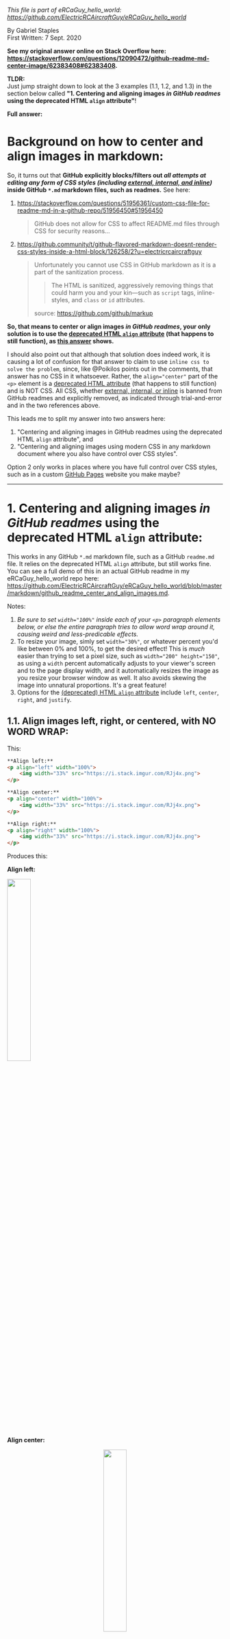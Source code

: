 <!-- language-all: lang-html -->

_This file is part of eRCaGuy_hello_world: https://github.com/ElectricRCAircraftGuy/eRCaGuy_hello_world_

By Gabriel Staples  
First Written: 7 Sept. 2020

**See my original answer online on Stack Overflow here: https://stackoverflow.com/questions/12090472/github-readme-md-center-image/62383408#62383408.**


**TLDR:**  
Just jump straight down to look at the 3 examples (1.1, 1.2, and 1.3) in the section below called **"1. Centering and aligning images _in GitHub readmes_ using the deprecated HTML `align` attribute"**!

**Full answer:** 


# Background on how to center and align images in markdown:

So, it turns out that **GitHub explicitly blocks/filters out _all attempts at editing any form of CSS styles (including [external, internal, and inline](https://www.w3schools.com/css/css_howto.asp))_ inside GitHub `*.md` markdown files, such as readmes.** See here: 

1. https://stackoverflow.com/questions/51956361/custom-css-file-for-readme-md-in-a-github-repo/51956450#51956450

    > GitHub does not allow for CSS to affect README.md files through CSS for security reasons...

1. https://github.community/t/github-flavored-markdown-doesnt-render-css-styles-inside-a-html-block/126258/2?u=electricrcaircraftguy

    > Unfortunately you cannot use CSS in GitHub markdown as it is a part of the sanitization process.
    > 
    > > The HTML is sanitized, aggressively removing things that could harm you and your kin—such as `script` tags, inline-styles, and `class` or `id` attributes.
    > 
    > source: https://github.com/github/markup

**So, that means to center or align images _in GitHub readmes_, your only solution is to use the [deprecated HTML `align` attribute](https://www.w3.org/TR/html4/present/graphics.html#h-15.1.2) (that happens to still function), as [this answer](https://stackoverflow.com/a/12118349/4561887) shows.** 

I should also point out that although that solution does indeed work, it is causing a lot of confusion for that answer to claim to use `inline css to solve the problem`, since, like @Poikilos points out in the comments, that answer has no CSS in it whatsoever. Rather, the `align="center"` part of the `<p>` element is a [deprecated HTML attribute](https://www.w3.org/TR/html4/present/graphics.html#h-15.1.2) (that happens to still function) and is NOT CSS. All CSS, whether [external, internal, or inline](https://www.w3schools.com/css/css_howto.asp) is banned from GitHub readmes and explicitly removed, as indicated through trial-and-error and in the two references above.

This leads me to split my answer into two answers here: 

1. "Centering and aligning images in GitHub readmes using the deprecated HTML `align` attribute", and
1. "Centering and aligning images using modern CSS in any markdown document where you also have control over CSS styles".

Option 2 only works in places where you have full control over CSS styles, such as in a custom [GitHub Pages](https://pages.github.com/) website you make maybe?

----


# 1. Centering and aligning images _in GitHub readmes_ using the deprecated HTML `align` attribute:

This works in any GitHub `*.md` markdown file, such as a GitHub `readme.md` file. It relies on the deprecated HTML `align` attribute, but still works fine. You can see a full demo of this in an actual GitHub readme in my eRCaGuy_hello_world repo here: https://github.com/ElectricRCAircraftGuy/eRCaGuy_hello_world/blob/master/markdown/github_readme_center_and_align_images.md.

Notes:

1. _Be sure to set `width="100%"` inside each of your `<p>` paragraph elements below, or else the entire paragraph tries to allow word wrap around it, causing weird and less-predicable effects._
1. To resize your image, simly set `width="30%"`, or whatever percent you'd like between 0% and 100%, to get the desired effect! This is _much_ easier than trying to set a pixel size, such as `width="200" height="150"`, as using a `width` percent automatically adjusts to your viewer's screen and to the page display width, and it automatically resizes the image as you resize your browser window as well. It also avoids skewing the image into unnatural proportions. It's a great feature!
1. Options for the [(deprecated) HTML `align` attribute](https://www.w3.org/TR/html4/present/graphics.html#h-15.1.2) include `left`, `center`, `right`, and `justify`.


## 1.1. Align images left, right, or centered, with NO WORD WRAP:

This:

```html
**Align left:**
<p align="left" width="100%">
    <img width="33%" src="https://i.stack.imgur.com/RJj4x.png"> 
</p>

**Align center:**
<p align="center" width="100%">
    <img width="33%" src="https://i.stack.imgur.com/RJj4x.png"> 
</p>

**Align right:**
<p align="right" width="100%">
    <img width="33%" src="https://i.stack.imgur.com/RJj4x.png"> 
</p>
```

Produces this:

**Align left:**
<p align="left" width="100%">
    <img width="33%" src="https://i.stack.imgur.com/RJj4x.png"> 
</p>

**Align center:**
<p align="center" width="100%">
    <img width="33%" src="https://i.stack.imgur.com/RJj4x.png"> 
</p>

**Align right:**
<p align="right" width="100%">
    <img width="33%" src="https://i.stack.imgur.com/RJj4x.png"> 
</p>

If you'd like to set the text itself to left, center, or right, you can include the text inside the `<p>` element as well, as regular HTML, like this:

```html
<p align="right" width="100%">
    This text is also aligned to the right.<br>
    <img width="33%" src="https://i.stack.imgur.com/RJj4x.png"> 
</p>
```

To produce this:

<p align="right" width="100%">
    This text is also aligned to the right.<br>
    <img width="33%" src="https://i.stack.imgur.com/RJj4x.png"> 
</p>


## 1.2. Align images left, right, or centered, WITH word wrap:

This:

```html
**Align left (works fine):**

<img align="left" width="33%" src="https://i.stack.imgur.com/RJj4x.png"> 

[Arduino](https://en.wikipedia.org/wiki/Arduino) (/ɑːrˈdwiːnoʊ/) is an open-source hardware and software company, project and user community that designs and manufactures single-board microcontrollers and microcontroller kits for building digital devices. Its hardware products are licensed under a CC-BY-SA license, while software is licensed under the GNU Lesser General Public License (LGPL) or the GNU General Public License (GPL),[1] permitting the manufacture of Arduino boards and software distribution by anyone. Arduino boards are available commercially from the official website or through authorized distributors. Arduino board designs use a variety of microprocessors and controllers. The boards are equipped with sets of digital and analog input/output (I/O) pins that may be interfaced to various expansion boards ('shields') or breadboards (for prototyping) and other circuits.


**Align center (doesn't really work):**

<img align="center" width="33%" src="https://i.stack.imgur.com/RJj4x.png"> 

[Arduino](https://en.wikipedia.org/wiki/Arduino) (/ɑːrˈdwiːnoʊ/) is an open-source hardware and software company, project and user community that designs and manufactures single-board microcontrollers and microcontroller kits for building digital devices. Its hardware products are licensed under a CC-BY-SA license, while software is licensed under the GNU Lesser General Public License (LGPL) or the GNU General Public License (GPL),[1] permitting the manufacture of Arduino boards and software distribution by anyone. Arduino boards are available commercially from the official website or through authorized distributors. Arduino board designs use a variety of microprocessors and controllers. The boards are equipped with sets of digital and analog input/output (I/O) pins that may be interfaced to various expansion boards ('shields') or breadboards (for prototyping) and other circuits.


**Align right (works fine):**

<img align="right" width="33%" src="https://i.stack.imgur.com/RJj4x.png"> 

[Arduino](https://en.wikipedia.org/wiki/Arduino) (/ɑːrˈdwiːnoʊ/) is an open-source hardware and software company, project and user community that designs and manufactures single-board microcontrollers and microcontroller kits for building digital devices. Its hardware products are licensed under a CC-BY-SA license, while software is licensed under the GNU Lesser General Public License (LGPL) or the GNU General Public License (GPL),[1] permitting the manufacture of Arduino boards and software distribution by anyone. Arduino boards are available commercially from the official website or through authorized distributors. Arduino board designs use a variety of microprocessors and controllers. The boards are equipped with sets of digital and analog input/output (I/O) pins that may be interfaced to various expansion boards ('shields') or breadboards (for prototyping) and other circuits.
```

Produces this:

**Align left (works fine):**

<img align="left" width="33%" src="https://i.stack.imgur.com/RJj4x.png"> 

[Arduino](https://en.wikipedia.org/wiki/Arduino) (/ɑːrˈdwiːnoʊ/) is an open-source hardware and software company, project and user community that designs and manufactures single-board microcontrollers and microcontroller kits for building digital devices. Its hardware products are licensed under a CC-BY-SA license, while software is licensed under the GNU Lesser General Public License (LGPL) or the GNU General Public License (GPL),[1] permitting the manufacture of Arduino boards and software distribution by anyone. Arduino boards are available commercially from the official website or through authorized distributors. Arduino board designs use a variety of microprocessors and controllers. The boards are equipped with sets of digital and analog input/output (I/O) pins that may be interfaced to various expansion boards ('shields') or breadboards (for prototyping) and other circuits.


**Align center (doesn't really work):**

<img align="center" width="33%" src="https://i.stack.imgur.com/RJj4x.png"> 

[Arduino](https://en.wikipedia.org/wiki/Arduino) (/ɑːrˈdwiːnoʊ/) is an open-source hardware and software company, project and user community that designs and manufactures single-board microcontrollers and microcontroller kits for building digital devices. Its hardware products are licensed under a CC-BY-SA license, while software is licensed under the GNU Lesser General Public License (LGPL) or the GNU General Public License (GPL),[1] permitting the manufacture of Arduino boards and software distribution by anyone. Arduino boards are available commercially from the official website or through authorized distributors. Arduino board designs use a variety of microprocessors and controllers. The boards are equipped with sets of digital and analog input/output (I/O) pins that may be interfaced to various expansion boards ('shields') or breadboards (for prototyping) and other circuits.


**Align right (works fine):**

<img align="right" width="33%" src="https://i.stack.imgur.com/RJj4x.png"> 

[Arduino](https://en.wikipedia.org/wiki/Arduino) (/ɑːrˈdwiːnoʊ/) is an open-source hardware and software company, project and user community that designs and manufactures single-board microcontrollers and microcontroller kits for building digital devices. Its hardware products are licensed under a CC-BY-SA license, while software is licensed under the GNU Lesser General Public License (LGPL) or the GNU General Public License (GPL),[1] permitting the manufacture of Arduino boards and software distribution by anyone. Arduino boards are available commercially from the official website or through authorized distributors. Arduino board designs use a variety of microprocessors and controllers. The boards are equipped with sets of digital and analog input/output (I/O) pins that may be interfaced to various expansion boards ('shields') or breadboards (for prototyping) and other circuits.


## 1.3. Align images side-by-side:

_Reminder: MAKE SURE TO GIVE THE entire `<p>` paragraph element the full 100% column width (`width="100%"`, as shown below) or else text gets word-wrapped around it, botching your vertical alignment and vertical spacing/formatting you may be trying to maintain!_


This:

```html
33% width each (a little too wide to fit all 3 images side-by-side):
<p align="center" width="100%">
    <img width="33%" src="https://i.stack.imgur.com/RJj4x.png"> 
    <img width="33%" src="https://i.stack.imgur.com/RJj4x.png"> 
    <img width="33%" src="https://i.stack.imgur.com/RJj4x.png"> 
</p>

32% width each (perfect size to just barely fit all 3 images side-by-side):
<p align="center" width="100%">
    <img width="32%" src="https://i.stack.imgur.com/RJj4x.png"> 
    <img width="32%" src="https://i.stack.imgur.com/RJj4x.png"> 
    <img width="32%" src="https://i.stack.imgur.com/RJj4x.png"> 
</p>

31% width each:
<p align="center" width="100%">
    <img width="31%" src="https://i.stack.imgur.com/RJj4x.png"> 
    <img width="31%" src="https://i.stack.imgur.com/RJj4x.png"> 
    <img width="31%" src="https://i.stack.imgur.com/RJj4x.png"> 
</p>

30% width each:
<p align="center" width="100%">
    <img width="30%" src="https://i.stack.imgur.com/RJj4x.png"> 
    <img width="30%" src="https://i.stack.imgur.com/RJj4x.png"> 
    <img width="30%" src="https://i.stack.imgur.com/RJj4x.png"> 
</p>
```

Produces this:

33% width each (a little too wide to fit all 3 images side-by-side):
<p align="center" width="100%">
    <img width="33%" src="https://i.stack.imgur.com/RJj4x.png"> 
    <img width="33%" src="https://i.stack.imgur.com/RJj4x.png"> 
    <img width="33%" src="https://i.stack.imgur.com/RJj4x.png"> 
</p>

32% width each (perfect size to just barely fit all 3 images side-by-side):
<p align="center" width="100%">
    <img width="32%" src="https://i.stack.imgur.com/RJj4x.png"> 
    <img width="32%" src="https://i.stack.imgur.com/RJj4x.png"> 
    <img width="32%" src="https://i.stack.imgur.com/RJj4x.png"> 
</p>

31% width each:
<p align="center" width="100%">
    <img width="31%" src="https://i.stack.imgur.com/RJj4x.png"> 
    <img width="31%" src="https://i.stack.imgur.com/RJj4x.png"> 
    <img width="31%" src="https://i.stack.imgur.com/RJj4x.png"> 
</p>

30% width each:
<p align="center" width="100%">
    <img width="30%" src="https://i.stack.imgur.com/RJj4x.png"> 
    <img width="30%" src="https://i.stack.imgur.com/RJj4x.png"> 
    <img width="30%" src="https://i.stack.imgur.com/RJj4x.png"> 
</p>

I am aligning all paragraph `<p>` elements above to the `center`, but you can also align `left` or `right`, as shown in previous examples, to force the row of images to get aligned that way too. Example:

This:

```html
Align the whole row of images to the right this time:
<p align="right" width="100%">
    <img width="25%" src="https://i.stack.imgur.com/RJj4x.png"> 
    <img width="25%" src="https://i.stack.imgur.com/RJj4x.png"> 
    <img width="25%" src="https://i.stack.imgur.com/RJj4x.png"> 
</p>
```

Produces this (aligning the whole row of images according to the `align` attribute set above, or to the _right_ in this case). Generally, `center` is preferred, as done in the examples above.

Align the whole row of images to the right this time:
<p align="right" width="100%">
    <img width="25%" src="https://i.stack.imgur.com/RJj4x.png"> 
    <img width="25%" src="https://i.stack.imgur.com/RJj4x.png"> 
    <img width="25%" src="https://i.stack.imgur.com/RJj4x.png"> 
</p>


----

# 2. Centering and aligning images using modern CSS in any markdown document where you also have control over CSS styles:

This works in any markdown file, such as a [GitHub Pages](https://pages.github.com/) website maybe?, where you do have full control over CSS styles. This does NOT work in any GitHub `*.md` markdown file, such as a `readme.md`, therefore, because GitHub expliclty scans for and disables all custom CSS styling you attempt to use. See above.

## TLDR;

Use this HTML/CSS to add and center an image and set its size to 60% of the screen space width inside your markdown file, which is usually a good starting value:

    <img src="https://i.stack.imgur.com/RJj4x.png" 
         style="display:block;float:none;margin-left:auto;margin-right:auto;width:60%"> 

Change the `width` CSS value to whatever percent you want, or remove it altogether to use the markdown default size, which I think is 100% of the screen width if the image is larger than the screen, or it is the actual image width otherwise.

Done! 

Or, keep reading for a lot more information.

## Here are various HTML and CSS options which work perfectly inside markdown files, so long as CSS is not explicitly forbidden:

## 1. Center and configure (resize) ALL images in your markdown file:

Just copy and paste this to the top of your markdown file to center and resize all images in the file (then just insert any images you want with normal markdown syntax):

    <style>
    img
    {
        display:block; 
        float:none; 
        margin-left:auto;
        margin-right:auto;
        width:60%;
    }
    </style> 

Or, here is the same code as above but with detailed HTML and CSS comments to explain exactly what is going on:

    <!-- (This is an HTML comment). Copy and paste this entire HTML `<style>...</style>` element (block)
    to the top of your markdown file -->
    <style>
    /* (This is a CSS comment). The below `img` style sets the default CSS styling for all images
    hereafter in this markdown file. */
    img
    {
        /* Default display value is `inline-block`. Set it to `block` to prevent surrounding text from
        wrapping around the image. Instead, `block` format will force the text to be above or below the
        image, but never to the sides. */
        display:block; 
        /* Common float options are `left`, `right`, and `none`. Set to `none` to override any previous
        settings which might have been `left` or `right`. `left` causes the image to be to the left,
        with text wrapped to the right of the image, and `right` causes the image to be to the right,
        with text wrapped to its left, so long as `display:inline-block` is also used. */
        float:none; 
        /* Set both the left and right margins to `auto` to cause the image to be centered. */
        margin-left:auto;
        margin-right:auto;
        /* You may also set the size of the image, in percent of width of the screen on which the image
        is being viewed, for example. A good starting point is 60%. It will auto-scale and auto-size
        the image no matter what screen or device it is being viewed on, maintaining proporptions and 
        not distorting it. */
        width:60%;
        /* You may optionally force a fixed size, or intentionally skew/distort an image by also 
        setting the height. Values for `width` and `height` are commonly set in either percent (%) 
        or pixels (px). Ex: `width:100%;` or `height:600px;`. */
        /* height:400px; */
    }
    </style> 

Now, whether you insert an image using markdown:

    ![](https://i.stack.imgur.com/RJj4x.png)

Or HTML in your markdown file:

    <img src="https://i.stack.imgur.com/RJj4x.png"> 

...it will be automatically centered and sized to 60% of the screenview width, as described in the comments within the HTML and CSS above. _(Of course the 60% size is really easily changeable too, and I present simple ways below to do it on an image-by-image basis as well)._ 

## 2. Center and configure images on a case-by-case basis, one at a time:

Whether or not you have copied and pasted the above `<style>` block into the top of your markdown file, this will also work, as it overrides and takes precedence over any file-scope style settings you may have set above:

    <img src="https://i.stack.imgur.com/RJj4x.png" style="display:block;float:none;margin-left:auto;margin-right:auto;width:60%"> 

You can also format it on multiple lines, like this, and it will still work:

    <img src="https://i.stack.imgur.com/RJj4x.png" 
         alt="this is an optional description of the image to help the blind and show up in case the 
              image won't load" 
         style="display:block; /* override the default display setting of `inline-block` */ 
                float:none; /* override any prior settings of `left` or `right` */ 
                /* set both the left and right margins to `auto` to center the image */
                margin-left:auto; 
                margin-right:auto;
                width:60%; /* optionally resize the image to a screen percentage width if you want too */
                "> 

## 3. In addition to all of the above, you can also create CSS style _classes_ to help stylize individual images:

Add this whole thing to the top of your markdown file. 

    <style>

    /* By default, make all images center-aligned, and 60% of the width 
    of the screen in size */
    img
    {
        display:block; 
        float:none; 
        margin-left:auto;
        margin-right:auto;
        width:60%;
    }

    /* Create a CSS class to style images to left-align, or "float left" */
    .leftAlign
    {
        display:inline-block;
        float:left;
        /* provide a 15 pixel gap between the image and the text to its right */
        margin-right:15px; 
    }

    /* Create a CSS class to style images to right-align, or "float right" */
    .rightAlign
    {
        display:inline-block;
        float:right;
        /* provide a 15 pixel gap between the image and the text to its left */
        margin-left:15px;
    }

    </style> 

Now, your `img` CSS block has set the default setting for images to be centered and 60% of the width of the screen space in size, but you can use the `leftAlign` and `rightAlign` CSS classes to override those settings on an image-by-image basis. 

For example, this image will be **center-aligned and 60% in size** (the default I set above):

    <img src="https://i.stack.imgur.com/RJj4x.png"> 

This image will be **left-aligned**, however, with text wrapping to its right, using the `leftAlign` CSS class we just created above!

    <img src="https://i.stack.imgur.com/RJj4x.png" class="leftAlign">

It might look like this:

[![enter image description here][1]][1]

You can still **override any of its CSS properties via the `style` attribute**, however, such as width, like this:

    <img src="https://i.stack.imgur.com/RJj4x.png" class="leftAlign" style="width:20%">

And now you'll get this:

[![enter image description here][2]][2]

## 4. Create 3 CSS classes, but don't change the `img` markdown defaults

Another option to what we just showed above, where we modified the default `img` `property:value` settings and created 2 classes, is to just leave all the default markdown `img` properties alone, but create 3 custom CSS classes, like this:

    <style>

    /* Create a CSS class to style images to center-align */
    .centerAlign
    {
        display:block;
        float:none;
        /* Set both the left and right margins to `auto` to cause the image to be centered. */
        margin-left:auto;
        margin-right:auto;
        width:60%;
    }

    /* Create a CSS class to style images to left-align, or "float left" */
    .leftAlign
    {
        display:inline-block;
        float:left;
        /* provide a 15 pixel gap between the image and the text to its right */
        margin-right:15px; 
        width:60%;
    }

    /* Create a CSS class to style images to right-align, or "float right" */
    .rightAlign
    {
        display:inline-block;
        float:right;
        /* provide a 15 pixel gap between the image and the text to its left */
        margin-left:15px;
        width:60%;
    }

    </style> 

Use them, of course, like this:

    <img src="https://i.stack.imgur.com/RJj4x.png" class="centerAlign" style="width:20%">

Notice how I manually set the `width` property using the CSS `style` attribute above, but if I had something more complicated I wanted to do, I could also create some additional classes like this, adding them inside the `<style>...</style>` block above:

    /* custom CSS class to set a predefined "small" size for an image */
    .small
    {
        width:20%;
        /* set any other properties, as desired, inside this class too */
    }

Now you can assign multiple classes to the same object, like this. Simply [separate class names by a space, NOT a comma][3]. In the event of conflicting settings, I believe whichever setting comes *last* will be the one that takes effect, overriding any previously-set settings. This should also be the case in the event you set the same CSS properties multiple times in the same CSS class or inside the same HTML `style` attribute. 

    <img src="https://i.stack.imgur.com/RJj4x.png" class="centerAlign small">

## 5. Consolidate Common Settings in CSS Classes:

The last trick is one I learned in this answer here: https://stackoverflow.com/questions/27697549/how-can-i-use-css-to-style-multiple-images-differently/27701152#27701152. As you can see above, all 3 of the CSS `align` classes set the image width to 60%. Therefore, this common setting can be set all at once like this if you wish, then you can set the specific settings for each class afterwards:

    <style>

    /* set common properties for multiple CSS classes all at once */
    .centerAlign, .leftAlign, .rightAlign {
        width:60%;
    }

    /* Now set the specific properties for each class individually */

    /* Create a CSS class to style images to center-align */
    .centerAlign
    {
        display:block;
        float:none;
        /* Set both the left and right margins to `auto` to cause the image to be centered. */
        margin-left:auto;
        margin-right:auto;
    }

    /* Create a CSS class to style images to left-align, or "float left" */
    .leftAlign
    {
        display:inline-block;
        float:left;
        /* provide a 15 pixel gap between the image and the text to its right */
        margin-right:15px; 
    }

    /* Create a CSS class to style images to right-align, or "float right" */
    .rightAlign
    {
        display:inline-block;
        float:right;
        /* provide a 15 pixel gap between the image and the text to its left */
        margin-left:15px;
    }

    /* custom CSS class to set a predefined "small" size for an image */
    .small
    {
        width:20%;
        /* set any other properties, as desired, inside this class too */
    }

    </style> 

----

# More Details:

## 1. My thoughts on HTML and CSS in Markdown

As far as I'm concerned, anything which can be written in a markdown document and get the desired result is all we are after, not some "pure markdown" syntax. 

In C and C++, the compiler compiles down to assembly code, and the assembly is then assembled down to binary. Sometimes, however, you need the low-level control that only assembly can provide, and so you can write inline assembly right inside of a C or C++ source file. Assembly is the "lower level" language and it can be written right inside C and C++. 

So it is with markdown. Markdown is the high-level language which is interpreted down to HTML and CSS. However, where we need extra control, we can just "inline" the lower-level HTML and CSS right inside of our markdown file, and it will still be interpreted correctly. In a sense, therefore, HTML and CSS _are_ valid "markdown" syntax. 

So, to center an image in markdown, use HTML and CSS.

## 2. Standard image insertion in markdown:

How to add a basic image in markdown with default "behind-the-scenes" HTML and CSS formatting:

This markdown:

    ![](https://i.stack.imgur.com/RJj4x.png)

Will produce this output:

![](https://i.stack.imgur.com/RJj4x.png)

This is [my fire-shooting hexacopter I made](https://www.electricrcaircraftguy.com/2016/05/battlebots-season-2-buzz-fire-drone.html). 

You can also optionally add a description in the opening square brackets. Honestly I'm not even sure what that does, but perhaps it gets converted into an [HTML `<img>` element `alt` attribute][4], which gets displayed in case the image can't load, and may be read by screen readers for the blind. So, this markdown:

    ![this is my hexacopter I built](https://i.stack.imgur.com/RJj4x.png)

will also produce this output:

![this is my hexacopter I built](https://i.stack.imgur.com/RJj4x.png)


## 3. More details on what's happening in the HTML/CSS when centering and resizing an image in markdown:

Centering the image in markdown requires that we use the extra control that HTML and CSS can give us directly. You can insert and center an individual image like this:

    <img src="https://i.stack.imgur.com/RJj4x.png" 
         alt="this is my hexacopter I built" 
         style="display:block; 
                float:none; 
                margin-left:auto; 
                margin-right:auto;
                "> 

Here's more info. on what is going on here:

1. The `<img` part of the above code is the HTML "**start tag**", while the `>` at the end is the HTML "**end tag**". 
1. Everything from the start tag to the end tag, inclusive, makes up this HTML `img` "**element**". 
1. HTML `img` **"tags"/"elements"** are used to insert images into HTML. 
1. Each of the assignments inside the element is configuring an HTML "**attribute**". 
1. The **"style" attribute** accepts **CSS styling**, so everything inside the double quotes here: `style=""` is a CSS `property:value` key-value "**declaration**". 
    1. Note that each CSS "property:value declaration" is separated by a semicolon (`;`), whereas each HTML "attribute" in this "element" is separated by a space (` `). 
1. To get the image to center in our HTML and CSS code above, the key "attributes" are simply the `src` and `style` ones. 
1. The `alt` one is optional. 
1. Inside the HTML `style` attribute, which accepts CSS styling, the key declarations are all 4 that I show: `display:block`, `float:none`, `margin-left:auto`, and `margin-right:auto`. 
    1. If nothing has previously set the `float` **property** before, then you can leave off this declaration, but it's a good idea to have it anyway just in case. 
    1. If first learned how to center an image using HTML and CSS here: https://www.w3schools.com/howto/howto_css_image_center.asp.
1. CSS uses C-style comments (`/* my comment */`).


# References:
1. Read more about CSS Syntax here: https://www.w3schools.com/css/css_syntax.asp
1. Read about ["HTML Tags vs Elements" here][5].
1. I did a lot of my HTML and CSS styling practice in my GitHub markdown readme here: https://github.com/ElectricRCAircraftGuy/Arduino-STEM-Presentation
1. I learned just about everything I know about HTML and CSS by clicking around on w3schools.com. Here's a few specific pages:
    1. %%%%%**https://www.w3schools.com/howto/howto_css_image_center.asp**
    1. https://www.w3schools.com/css/css_float.asp
        1. https://www.w3schools.com/css/tryit.asp?filename=trycss_layout_float2
    1. https://www.w3schools.com/css/css3_images.asp
    1. https://www.w3schools.com/tags/default.asp
    1. HTML and CSS comments: https://www.w3schools.com/css/css_comments.asp
1. My fire-shooting hexacopter I made: https://www.electricrcaircraftguy.com/2016/05/battlebots-season-2-buzz-fire-drone.html


  [1]: https://i.stack.imgur.com/jaU2j.png
  [2]: https://i.stack.imgur.com/uS5FK.png
  [3]: https://www.ironpaper.com/webintel/articles/assign-two-css-classes-together-for-one-object/#:~:text=It%20is%20possible%20to%20assign,box%20for%20images%2C%20for%20example.&text=We%20used%20color%20coding%20of,space%20(not%20a%20comma).
  [4]: https://www.w3schools.com/tags/att_img_alt.asp
  [5]: https://www.tutorialrepublic.com/html-tutorial/html-elements.php#:~:text=HTML%20Tags%20Vs%20Elements,see%20in%20the%20above%20illustration.